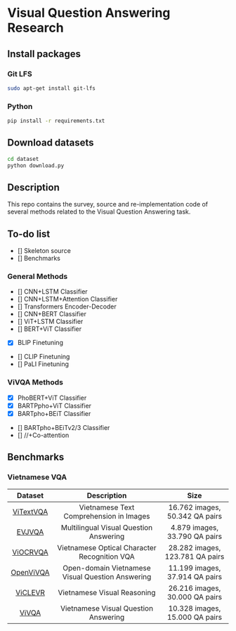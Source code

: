 # Visual Question Answering Research

## Install packages

### Git LFS

```bash
sudo apt-get install git-lfs
```

### Python

```bash
pip install -r requirements.txt
```

## Download datasets

```bash
cd dataset
python download.py
```

## Description

This repo contains the survey, source and re-implementation code of several methods related to the Visual Question Answering task.

## To-do list

- [] Skeleton source
- [] Benchmarks

### General Methods

- [] CNN+LSTM Classifier
- [] CNN+LSTM+Attention Classifier
- [] Transformers Encoder-Decoder
- [] CNN+BERT Classifier
- [] ViT+LSTM Classifier
- [] BERT+ViT Classifier
- [x] BLIP Finetuning
- [] CLIP Finetuning
- [] PaLI Finetuning

### ViVQA Methods

- [x] PhoBERT+ViT Classifier
- [x] BARTPpho+ViT Classifier
- [x] BARTpho+BEiT Classifier
- [] BARTpho+BEiTv2/3 Classifier
- [] //+Co-attention 

## Benchmarks

### Vietnamese VQA

|                        Dataset                         |                   Description                    |              Size               |
| :----------------------------------------------------: | :----------------------------------------------: | :-----------------------------: |
|     [ViTextVQA](https://arxiv.org/abs/2404.10652)      |     Vietnamese Text Comprehension in Images      | 16.762 images, 50.342 QA pairs  |
|       [EVJVQA](https://arxiv.org/pdf/2302.11752)       |      Multilingual Visual Question Answering      |  4.879 images, 33.790 QA pairs  |
|    [ViOCRVQA](https://arxiv.org/html/2404.18397v1)     |   Vietnamese Optical Character Recognition VQA   | 28.282 images, 123.781 QA pairs |
|     [OpenViVQA](https://arxiv.org/abs/2305.04183)      | Open-domain Vietnamese Visual Question Answering | 11.199 images, 37.914 QA pairs  |
|      [ViCLEVR](https://arxiv.org/abs/2310.18046)       |           Vietnamese Visual Reasoning            | 26.216 images, 30.000 QA pairs  |
| [ViVQA](https://aclanthology.org/2021.paclic-1.72.pdf) |       Vietnamese Visual Question Answering       | 10.328 images, 15.000 QA pairs  |
